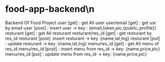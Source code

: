 # food-app-backend\n
Backend Of Food Project
user [get] : get All user
user/email [get] : get usr by email
user [post] : insert user -> key : {email,token,pic,{public_profile}}
resturant [get] : get All resturant
resturant/res_id [get] : get resturant by res_id
resturant [post] :insert resturant -> key :{name,lat,lng}
resturant [put] : update resturant -> key :{name,lat,lng}
menu/res_id [get] : get All menu of res_id
menu/res_id [post] : insert menu from res_id -> key: {name,price,pic}
menu/res_id [put] : update menu from res_id -> key: {name,price,pic}
